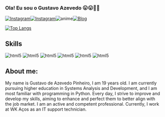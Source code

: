 

### Ola! Eu sou o Gustavo Azevedo 😛😛🚀🚀

[![Instagram](https://img.shields.io/badge/Instagram-E4405F?style=for-the-badge&logo=instagram&logoColor=white)](https://www.instagram.com/azevedo_gz/)[![Instagram](https://img.shields.io/badge/LinkedIn-0077B5?style=for-the-badge&logo=linkedin&logoColor=white)](https://www.linkedin.com/in/gustavo-de-azevedo-pinheiro-8255a4201/)![anime](https://img.shields.io/badge/Crunchyroll-F47521?style=for-the-badge&logo=crunchyroll&logoColor=white)[![Blog](https://img.shields.io/website-up-down-green-red/http/monip.org.svg)]()

[![Top Langs](https://github-readme-stats.vercel.app/api/top-langs/?username=Azevedogz)](https://github.com/Azevedogz/github-readme-stats)

## Skills 
<div style='display: inline_block '> 
    <img aligh='center' alt="html5" src='https://img.shields.io/badge/Python-14354C?style=for-the-badge&logo=python&logoColor=white'>
    <img aligh='center' alt="html5" src='https://img.shields.io/badge/HTML-239120?style=for-the-badge&logo=html5&logoColor=white'>
    <img aligh='center' alt="html5" src='https://img.shields.io/badge/CSS3-1572B6?style=for-the-badge&logo=css3&logoColor=white'>
    <img aligh='center' alt="html5" src='https://img.shields.io/badge/MySQL-00000F?style=for-the-badge&logo=mysql&logoColor=white'>
    <img aligh='center' alt="html5" src='https://img.shields.io/badge/PostgreSQL-316192?style=for-the-badge&logo=postgresql&logoColor=white'>
    <img aligh='center' alt="html5" src='https://img.shields.io/badge/PHP-777BB4?style=for-the-badge&logo=php&logoColor=white'>
</div>

## About me:

My name is Gustavo de Azevedo Pinheiro, I am 19 years old. I am currently pursuing higher education in Systems Analysis and Development, and I am most familiar with programming in Python. Every day, I strive to improve and develop my skills, aiming to enhance and perfect them to better align with the job market. I am an active and competent professional. Currently, I work at WK Aços as an IT support technician.





